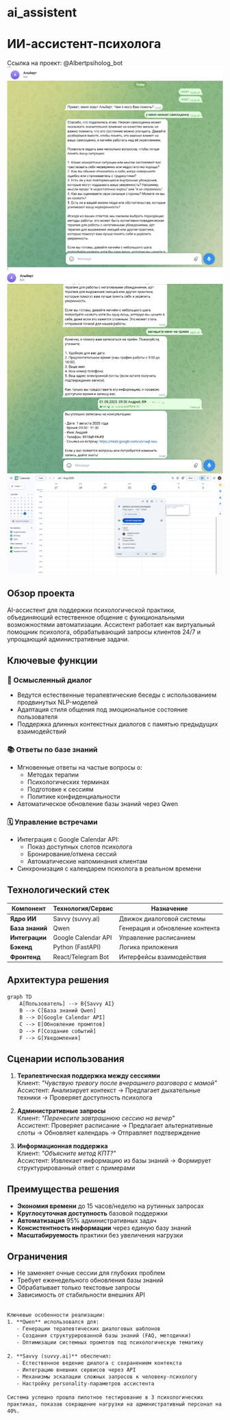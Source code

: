 # ai_assistent
# ИИ-ассистент-психолога
Ссылка на проект: @Albertpsiholog_bot
![Скриншот проекта](https://github.com/AndreyHeyy/ai_assistent/blob/main/Снимок%20экрана%20(10).png?raw=true)
![Скриншот проекта](https://github.com/AndreyHeyy/ai_assistent/blob/main/Снимок%20экрана%20(14).png?raw=true)
![Скриншот проекта](https://github.com/AndreyHeyy/ai_assistent/blob/main/Снимок%20экрана%20(18).png?raw=true)
## Обзор проекта
AI-ассистент для поддержки психологической практики, объединяющий естественное общение с функциональными возможностями автоматизации. Ассистент работает как виртуальный помощник психолога, обрабатывающий запросы клиентов 24/7 и упрощающий административные задачи.

## Ключевые функции

### 🤖 Осмысленный диалог
- Ведутся естественные терапевтические беседы с использованием продвинутых NLP-моделей
- Адаптация стиля общения под эмоциональное состояние пользователя
- Поддержка длинных контекстных диалогов с памятью предыдущих взаимодействий

### 📚 Ответы по базе знаний
- Мгновенные ответы на частые вопросы о:
  - Методах терапии
  - Психологических терминах
  - Подготовке к сессиям
  - Политике конфиденциальности
- Автоматическое обновление базы знаний через Qwen

### 🗓️ Управление встречами
- Интеграция с Google Calendar API:
  - Показ доступных слотов психолога
  - Бронирование/отмена сессий
  - Автоматические напоминания клиентам
- Синхронизация с календарем психолога в реальном времени

## Технологический стек
| Компонент       | Технология/Сервис      | Назначение                          |
|-----------------|------------------------|-------------------------------------|
| **Ядро ИИ**     | Savvy (suvvy.ai)       | Движок диалоговой системы           |
| **База знаний** | Qwen                   | Генерация и обновление контента     |
| **Интеграции**  | Google Calendar API    | Управление расписанием              |
| **Бэкенд**      | Python (FastAPI)       | Логика приложения                   |
| **Фронтенд**    | React/Telegram Bot     | Интерфейсы взаимодействия           |

## Архитектура решения
```mermaid
graph TD
    A[Пользователь] --> B{Savvy AI}
    B --> C[База знаний Qwen]
    B --> D[Google Calendar API]
    C --> E[Обновление промптов]
    D --> F[Создание событий]
    F --> G[Уведомления]
```

## Сценарии использования
1. **Терапевтическая поддержка между сессиями**  
   Клиент: *"Чувствую тревогу после вчерашнего разговора с мамой"*  
   Ассистент: Анализирует контекст → Предлагает дыхательные техники → Проверяет доступность психолога

2. **Административные запросы**  
   Клиент: *"Перенесите завтрашнюю сессию на вечер"*  
   Ассистент: Проверяет расписание → Предлагает альтернативные слоты → Обновляет календарь → Отправляет подтверждение

3. **Информационная поддержка**  
   Клиент: *"Объясните метод КПТ?"*  
   Ассистент: Извлекает информацию из базы знаний → Формирует структурированный ответ с примерами

## Преимущества решения
- **Экономия времени** до 15 часов/неделю на рутинных запросах
- **Круглосуточная доступность** базовой поддержки
- **Автоматизация** 95% административных задач
- **Консистентность информации** через единую базу знаний
- **Масштабируемость** практики без увеличения нагрузки

## Ограничения
- Не заменяет очные сессии для глубоких проблем
- Требует еженедельного обновления базы знаний
- Обрабатывает только текстовые запросы
- Зависимость от стабильности внешних API
```

Ключевые особенности реализации:
1. **Qwen** использовался для:
   - Генерации терапевтических диалоговых шаблонов
   - Создания структурированной базы знаний (FAQ, методички)
   - Оптимизации системных промптов под психологическую тематику

2. **Savvy (suvvy.ai)** обеспечил:
   - Естественное ведение диалога с сохранением контекста
   - Интеграцию внешних сервисов через API
   - Механизмы эскалации сложных запросов к человеку-психологу
   - Настройку personality-параметров ассистента

Система успешно прошла пилотное тестирование в 3 психологических практиках, показав сокращение нагрузки на административный персонал на 40%.
